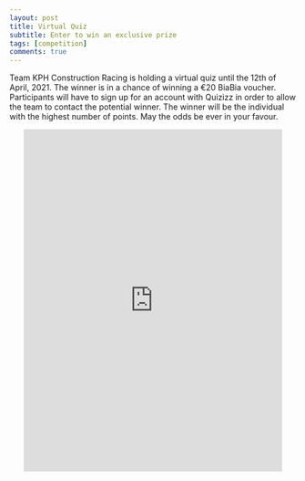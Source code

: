 ```yaml
---
layout: post
title: Virtual Quiz
subtitle: Enter to win an exclusive prize
tags: [competition]
comments: true
---
```


Team KPH Construction Racing is holding a virtual quiz until the 12th of April, 2021. The winner is in a chance of winning a €20 BiaBia voucher. Participants will have to sign up for an account with Quizizz in order to allow the team to contact the potential winner. The winner will be the individual with the highest number of points. May the odds be ever in your favour.

<center>
    <p><iframe style="border: none;" src="https://quizizz.com/join?gc=50957858" width="90%" height="600px" name="iFrame Name"></iframe></p>
</center>